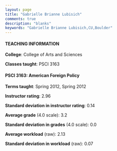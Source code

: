 ```yaml
---
layout: page
title: "Gabrielle Brianne Lubisich" 
comments: true
description: "blanks"
keywords: "Gabrielle Brianne Lubisich,CU,Boulder"
---
```

<head>
<script src="https://ajax.googleapis.com/ajax/libs/jquery/2.1.3/jquery.min.js"></script>
<script src="https://dl.dropboxusercontent.com/s/pc42nxpaw1ea4o9/highcharts.js?dl=0"></script>
<!-- <script src="../assets/js/highcharts.js"></script> -->
<style type="text/css">@font-face {
	font-family: "Bebas Neue";
	src: url(https://www.filehosting.org/file/details/544349/BebasNeue Regular.otf) format("opentype");
	}
	h1.Bebas { 
		font-family: "Bebas Neue", Verdana, Tahoma;
	}
</style>
</head>
	   
#### TEACHING INFORMATION

**College**: College of Arts and Sciences

**Classes taught**: PSCI 3163

#### PSCI 3163: American Foreign Policy

**Terms taught**: Spring 2012, Spring 2012

**Instructor rating**: 2.96

**Standard deviation in instructor rating**: 0.14

**Average grade** (4.0 scale): 3.2

**Standard deviation in grades** (4.0 scale): 0.0

**Average workload** (raw): 2.13

**Standard deviation in workload** (raw): 0.07

